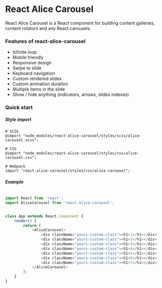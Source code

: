 # React Alice Carousel

React Alice Carousel is a React component for building content galleries, content rotators and any React carousels.

### Features of react-alice-carousel

* Infinite loop
* Mobile friendly
* Responsive design
* Swipe to slide
* Keyboard navigation
* Custom rendered slides
* Custom animation duration
* Multiple items in the slide
* Show / hide anything (indicators, arrows, slides indexes)

### Quick start


##### Style import

```
# SCSS
@import "node_modules/react-alice-carousel/styles/scss/alice-carousel.scss";

# CSS
@import "node_modules/react-alice-carousel/styles/css/alice-carousel.css";

# Webpack
import "react-alice-carousel/styles/css/alice-carousel";

```

##### Example

```javascript

import React from 'react';
import AliceCarousel from 'react-alice-carousel';


class App extends React.Component {
    render() {
        return (
            <AliceCarousel>
                <div className="yours-custom-class"><h1>1</h1></div>
                <div className="yours-custom-class"><h1>2</h1></div>
                <div className="yours-custom-class"><h1>3</h1></div>
                <div className="yours-custom-class"><h1>4</h1></div>
                <div className="yours-custom-class"><h1>5</h1></div>
                <div className="yours-custom-class"><h1>6</h1></div>
                <div className="yours-custom-class"><h1>7</h1></div>
            </AliceCarousel>
        );
    }
}

```


